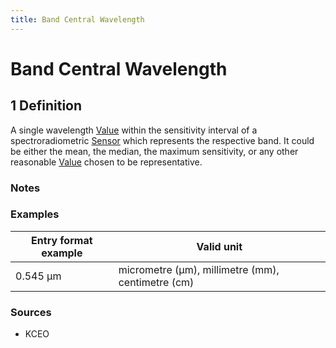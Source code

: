 ```yaml
---
title: Band Central Wavelength
---
```


# Band Central Wavelength

## 1 Definition

A single wavelength [Value](../value) within the sensitivity interval of a spectroradiometric [Sensor](../sensor) which represents the respective band. It could be either the mean, the median, the maximum sensitivity, or any other reasonable [Value](../value) chosen to be representative.

### Notes

### Examples 

| Entry format example | Valid unit                                |
|----------------------|-------------------------------------------|
| 0.545 μm             | micrometre (μm), millimetre (mm), centimetre (cm) |

### Sources 
- KCEO
